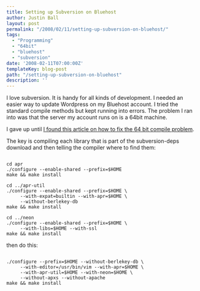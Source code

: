 ```yaml
---
title: Setting up Subversion on Bluehost
author: Justin Ball
layout: post
permalink: "/2008/02/11/setting-up-subversion-on-bluehost/"
tags:
  - "Programming"
  - "64bit"
  - "bluehost"
  - "subversion"
date: '2008-02-11T07:00:00Z'
templateKey: blog-post
path: "/setting-up-subversion-on-bluehost"
description: ''
---
```


I love subversion.  It is handy for all kinds of development.  I needed an easier way to update Wordpress on my Bluehost account.  I tried the standard compile methods but kept running into errors.  The problem I ran into was that the server my account runs on is a 64bit machine.

I gave up until <a href="http://joemaller.com/2008/01/29/how-to-install-subversion-on-a-shared-host/">I found this article on how to fix the 64 bit compile problem</a>.

The key is compiling each library that is part of the subversion-deps download and then telling the compiler where to find them:
<pre><code class="ruby">
cd apr
./configure --enable-shared --prefix=$HOME
make && make install

cd ../apr-util
./configure --enable-shared --prefix=$HOME \
     --with-expat=builtin --with-apr=$HOME \
     --without-berlekey-db
make && make install

cd ../neon
./configure --enable-shared --prefix=$HOME \
     --with-libs=$HOME --with-ssl
make && make install
</pre></code>

then do this:
<pre><code class="ruby">
./configure --prefix=$HOME --without-berlekey-db \
     --with-editor=/usr/bin/vim --with-apr=$HOME \
     --with-apr-util=$HOME --with-neon=$HOME \
     --without-apxs --without-apache
make && make install
</pre></code>
